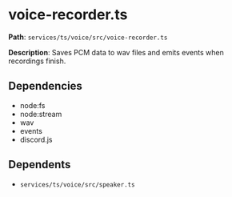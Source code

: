 # voice-recorder.ts

**Path**: `services/ts/voice/src/voice-recorder.ts`

**Description**: Saves PCM data to wav files and emits events when recordings finish.

## Dependencies
- node:fs
- node:stream
- wav
- events
- discord.js

## Dependents
- `services/ts/voice/src/speaker.ts`
